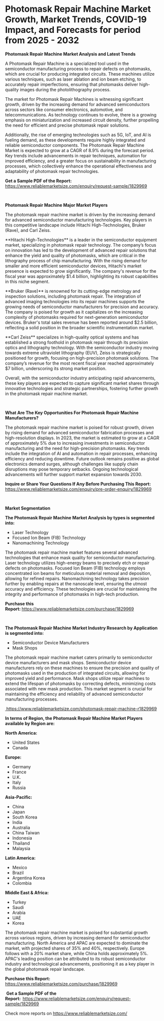 <p><h1>Photomask Repair Machine Market Growth, Market Trends, COVID-19 Impact, and Forecasts for period from 2025 - 2032</h1></p><p><strong>Photomask Repair Machine Market Analysis and Latest Trends</strong></p>
<p><p>A Photomask Repair Machine is a specialized tool used in the semiconductor manufacturing process to repair defects on photomasks, which are crucial for producing integrated circuits. These machines utilize various techniques, such as laser ablation and ion beam etching, to accurately repair imperfections, ensuring that photomasks deliver high-quality images during the photolithography process. </p><p>The market for Photomask Repair Machines is witnessing significant growth, driven by the increasing demand for advanced semiconductors across sectors like consumer electronics, automotive, and telecommunications. As technology continues to evolve, there is a growing emphasis on miniaturization and increased circuit density, further propelling the need for efficient and precise photomask repair solutions.</p><p>Additionally, the rise of emerging technologies such as 5G, IoT, and AI is fueling demand, as these developments require highly integrated and reliable semiconductor components. The Photomask Repair Machine Market is expected to grow at a CAGR of 8.9% during the forecast period. Key trends include advancements in repair techniques, automation for improved efficiency, and a greater focus on sustainability in manufacturing processes, which collectively enhance the operational effectiveness and adaptability of photomask repair technologies.</p></p>
<p><strong>Get a Sample PDF of the Report:&nbsp;</strong> <a href="https://www.reliablemarketsize.com/enquiry/request-sample/1829969?utm_campaign=2457&utm_medium=2&utm_source=Github&utm_content=ia&utm_term=06042025&utm_id=photomask-repair-machine">https://www.reliablemarketsize.com/enquiry/request-sample/1829969</a></p>
<p>&nbsp;</p>
<p><strong>Photomask Repair Machine Major Market Players</strong></p>
<p><p>The photomask repair machine market is driven by the increasing demand for advanced semiconductor manufacturing technologies. Key players in this competitive landscape include Hitachi High-Technologies, Bruker (Rave), and Carl Zeiss.</p><p>**Hitachi High-Technologies** is a leader in the semiconductor equipment market, specializing in photomask repair technology. The company’s focus on innovation has led to the development of advanced repair solutions that enhance the yield and quality of photomasks, which are critical in the lithography process of chip manufacturing. With the rising demand for smaller and more efficient semiconductor devices, Hitachi's market presence is expected to grow significantly. The company's revenue for the fiscal year was approximately $1.4 billion, highlighting its robust capabilities in this niche segment.</p><p>**Bruker (Rave)** is renowned for its cutting-edge metrology and inspection solutions, including photomask repair. The integration of advanced imaging technologies into its repair machines supports the growing needs of semiconductor manufacturers for precision and accuracy. The company is poised for growth as it capitalizes on the increasing complexity of photomasks required for next-generation semiconductor devices. Bruker's total sales revenue has been reported around $2.5 billion, reflecting a solid position in the broader scientific instrumentation market.</p><p>**Carl Zeiss** specializes in high-quality optical systems and has established a strong foothold in photomask repair through its precision optics and lithography technology. With the semiconductor industry moving towards extreme ultraviolet lithography (EUV), Zeiss is strategically positioned for growth, focusing on high-precision photomask solutions. The company’s revenue for the most recent fiscal year reached approximately $7 billion, underscoring its strong market position.</p><p>Overall, with the semiconductor industry anticipating rapid advancements, these key players are expected to capture significant market shares through innovative technologies and strategic partnerships, fostering further growth in the photomask repair machine market.</p></p>
<p>&nbsp;</p>
<p><strong>What Are The Key Opportunities For Photomask Repair Machine Manufacturers?</strong></p>
<p><p>The photomask repair machine market is poised for robust growth, driven by rising demand for advanced semiconductor fabrication processes and high-resolution displays. In 2023, the market is estimated to grow at a CAGR of approximately 5% due to increasing investments in semiconductor manufacturing and the need for high-precision photomasks. Key trends include the integration of AI and automation in repair processes, enhancing efficiency and reducing downtime. Future outlook remains positive as global electronics demand surges, although challenges like supply chain disruptions may pose temporary setbacks. Ongoing technological advancements will further support market expansion towards 2030.</p></p>
<p><strong>Inquire or Share Your Questions If Any Before Purchasing This Report:</strong> <a href="https://www.reliablemarketsize.com/enquiry/pre-order-enquiry/1829969?utm_campaign=2457&utm_medium=2&utm_source=Github&utm_content=ia&utm_term=06042025&utm_id=photomask-repair-machine">https://www.reliablemarketsize.com/enquiry/pre-order-enquiry/1829969</a></p>
<p>&nbsp;</p>
<p><strong>Market Segmentation</strong></p>
<p><strong>The Photomask Repair Machine Market Analysis by types is segmented into:</strong></p>
<p><ul><li>Laser Technology</li><li>Focused Ion Beam (FIB) Technology</li><li>Nanomachining Technology</li></ul></p>
<p><p>The photomask repair machine market features several advanced technologies that enhance mask quality for semiconductor manufacturing. Laser technology utilizes high-energy beams to precisely etch or repair defects on photomasks. Focused Ion Beam (FIB) technology employs concentrated ion beams for meticulous material removal and deposition, allowing for refined repairs. Nanomachining technology takes precision further by enabling repairs at the nanoscale level, ensuring the utmost accuracy and efficiency. These technologies are crucial for maintaining the integrity and performance of photomasks in high-tech production.</p></p>
<p><strong>Purchase this Report:&nbsp;</strong><a href="https://www.reliablemarketsize.com/purchase/1829969?utm_campaign=2457&utm_medium=2&utm_source=Github&utm_content=ia&utm_term=06042025&utm_id=photomask-repair-machine">https://www.reliablemarketsize.com/purchase/1829969</a></p>
<p>&nbsp;</p>
<p><strong>The Photomask Repair Machine Market Industry Research by Application is segmented into:</strong></p>
<p><ul><li>Semiconductor Device Manufacturers</li><li>Mask Shops</li></ul></p>
<p><p>The photomask repair machine market caters primarily to semiconductor device manufacturers and mask shops. Semiconductor device manufacturers rely on these machines to ensure the precision and quality of photomasks used in the production of integrated circuits, allowing for improved yield and performance. Mask shops utilize repair machines to extend the lifespan of photomasks by correcting defects, minimizing costs associated with new mask production. This market segment is crucial for maintaining the efficiency and reliability of advanced semiconductor manufacturing processes.</p></p>
<p><a href="https://www.reliablemarketsize.com/photomask-repair-machine-r1829969?utm_campaign=2457&utm_medium=2&utm_source=Github&utm_content=ia&utm_term=06042025&utm_id=photomask-repair-machine">&nbsp;https://www.reliablemarketsize.com/photomask-repair-machine-r1829969</a></p>
<p><strong>In terms of Region, the Photomask Repair Machine Market Players available by Region are:</strong></p>
<p>
    <p> <strong> North America: </strong>
        <ul>
            <li>United States</li>
            <li>Canada</li>
        </ul>
        </p> 
    <p> <strong> Europe: </strong>
        <ul>
            <li>Germany</li>
            <li>France</li>
            <li>U.K.</li>
            <li>Italy</li>
            <li>Russia</li>
        </ul>
        </p> 
    <p> <strong> Asia-Pacific: </strong>
        <ul>
            <li>China</li>
            <li>Japan</li>
            <li>South Korea</li>
            <li>India</li>
            <li>Australia</li>
            <li>China Taiwan</li>
            <li>Indonesia</li>
            <li>Thailand</li>
            <li>Malaysia</li>
        </ul>
        </p> 
    <p> <strong> Latin America: </strong>
        <ul>
            <li>Mexico</li>
            <li>Brazil</li>
            <li>Argentina Korea</li>
            <li>Colombia</li>
        </ul>
        </p> 
    <p> <strong> Middle East & Africa: </strong>
        <ul>
            <li>Turkey</li>
            <li>Saudi</li>
            <li>Arabia</li>
            <li>UAE</li>
            <li>Korea</li>
        </ul>
    </p>
    </p>
<p><p>The photomask repair machine market is poised for substantial growth across various regions, driven by increasing demand for semiconductor manufacturing. North America and APAC are expected to dominate the market, with projected shares of 35% and 40%, respectively. Europe follows with a 20% market share, while China holds approximately 5%. APAC's leading position can be attributed to its robust semiconductor industry and technological advancements, positioning it as a key player in the global photomask repair landscape.</p></p>
<p><strong>Purchase this Report: </strong><a href="https://www.reliablemarketsize.com/purchase/1829969?utm_campaign=2457&utm_medium=2&utm_source=Github&utm_content=ia&utm_term=06042025&utm_id=photomask-repair-machine">https://www.reliablemarketsize.com/purchase/1829969</a></p>
<p>&nbsp;<strong>Get a Sample PDF of the Report:&nbsp;&nbsp;</strong><a href="https://www.reliablemarketsize.com/enquiry/request-sample/1829969?utm_campaign=2457&utm_medium=2&utm_source=Github&utm_content=ia&utm_term=06042025&utm_id=photomask-repair-machine">https://www.reliablemarketsize.com/enquiry/request-sample/1829969</a></p>
<p><strong></strong></p>
<p>Check more reports on <a href="https://www.reliablemarketsize.com/?utm_campaign=2457&utm_medium=2&utm_source=Github&utm_content=ia&utm_term=06042025&utm_id=photomask-repair-machine">https://www.reliablemarketsize.com/</a></p>